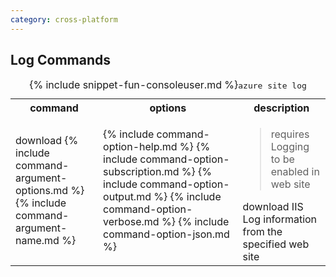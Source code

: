 ```yaml
---
category: cross-platform
---
```


## Log Commands

<table class="table table-striped">
	<caption>{% include snippet-fun-consoleuser.md %}<kbd>azure site log</kbd></caption>
	<tr>
		<th>command</th>
		<th>options</th>
		<th>description</th>
	</tr>
	<tr>
		<td>download {% include command-argument-options.md %} {% include command-argument-name.md %}</td>
		<td>
			{% include command-option-help.md %}
			{% include command-option-subscription.md %}
			{% include command-option-output.md %}
			{% include command-option-verbose.md %}
			{% include command-option-json.md %}
		</td>
		<td>
			<blockquote>requires Logging to be enabled in web site</blockquote>
			download IIS Log information from the specified web site
		</td>
	</tr>
</table>